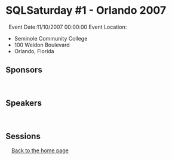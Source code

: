 # SQLSaturday #1 - Orlando 2007
&nbsp;
Event Date:11/10/2007 00:00:00
Event Location:
- Seminole Community College
- 100 Weldon Boulevard
- Orlando, Florida
&nbsp;
## Sponsors
&nbsp;
## Speakers
&nbsp;
## Sessions
&nbsp;
&nbsp;
[Back to the home page](/index.html)
